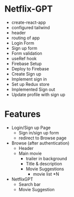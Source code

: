 # Netflix-GPT
- create-react-app
- configured tailwind
- header
- routing of app
- Login Form
- Sign up form
- Form validation
- useRef hook
- Firebase Setup
- Deploy to Firebase
- Create Sign up
- Implement sign in
- Set up Redux store
- Implemented Sign out
- Update profile with sign up

# Features
- Login/Sign up Page
    - Sign in/sign up form
    - redirect to Browse page
- Browse (after authentication)
    - Header
    - Main movie
        - trailer in background
        - Title & description
        - Movie Suggestions
            - movie list *N
- NetflixGPT
    - Search bar
    - Movie Suggestion

